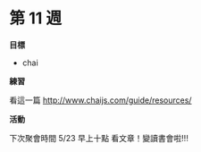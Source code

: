 # 第 11 週

**目標**

- chai

**練習**

看這一篇
http://www.chaijs.com/guide/resources/

**活動**

下次聚會時間 5/23 早上十點
看文章！變讀書會啦!!!
